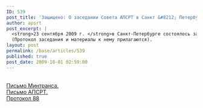 ```yaml
---
ID: 539
post_title: 'Защищено: О заседании Совета АПСРТ в Санкт &#8212; Петербурге 23.09.09г.'
author: apsrt
post_excerpt: |
  <strong>23 сентября 2009 г. </strong>в Санкт-Петербурге состоялось заседание Совета АПСРТ. В ходе заседания были рассмотрены вопросы: реализации решения общего годового  Собрания АПСРТ  в г.Коломна; подготовки материалов и предложений  по вопросам кредитования организаций  речного транспорта и условий аренды занимаемых земельных участков; перспектив контейнерных перевозок в Волжском бассейне и др. <br />
  (Протокол заседания и материалы к нему прилагаются).
layout: post
permalink: /base/articles/539
published: true
post_date: 2009-10-01 02:59:00
---
```

<br />
<a href="http://www.apsrt.ru/docs/pismo.doc">Письмо Минтранса.</a><br />
<a href="http://www.apsrt.ru/docs/kliavinu.doc">Письмо АПСРТ.</a><br />
<a href="http://www.apsrt.ru/docs/protokol.doc">Протокол 88</a><br />